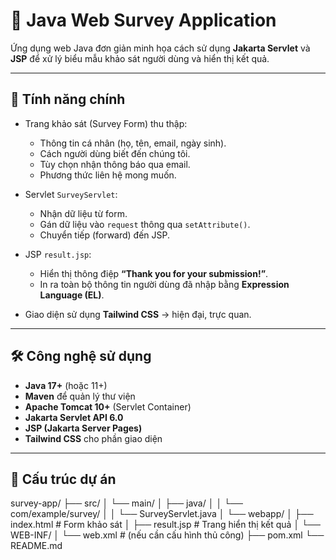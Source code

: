 # 📌 Java Web Survey Application

Ứng dụng web Java đơn giản minh họa cách sử dụng **Jakarta Servlet** và **JSP** để xử lý biểu mẫu khảo sát người dùng và hiển thị kết quả.

---

## 🚀 Tính năng chính
- Trang khảo sát (Survey Form) thu thập:
    - Thông tin cá nhân (họ, tên, email, ngày sinh).
    - Cách người dùng biết đến chúng tôi.
    - Tùy chọn nhận thông báo qua email.
    - Phương thức liên hệ mong muốn.

- Servlet `SurveyServlet`:
    - Nhận dữ liệu từ form.
    - Gán dữ liệu vào `request` thông qua `setAttribute()`.
    - Chuyển tiếp (forward) đến JSP.

- JSP `result.jsp`:
    - Hiển thị thông điệp **“Thank you for your submission!”**.
    - In ra toàn bộ thông tin người dùng đã nhập bằng **Expression Language (EL)**.

- Giao diện sử dụng **Tailwind CSS** → hiện đại, trực quan.

---

## 🛠️ Công nghệ sử dụng
- **Java 17+** (hoặc 11+)
- **Maven** để quản lý thư viện
- **Apache Tomcat 10+** (Servlet Container)
- **Jakarta Servlet API 6.0**
- **JSP (Jakarta Server Pages)**
- **Tailwind CSS** cho phần giao diện

---

## 📂 Cấu trúc dự án
survey-app/
├── src/
│ └── main/
│ ├── java/
│ │ └── com/example/survey/
│ │ └── SurveyServlet.java
│ └── webapp/
│ ├── index.html # Form khảo sát
│ ├── result.jsp # Trang hiển thị kết quả
│ └── WEB-INF/
│ └── web.xml # (nếu cần cấu hình thủ công)
├── pom.xml
└── README.md
